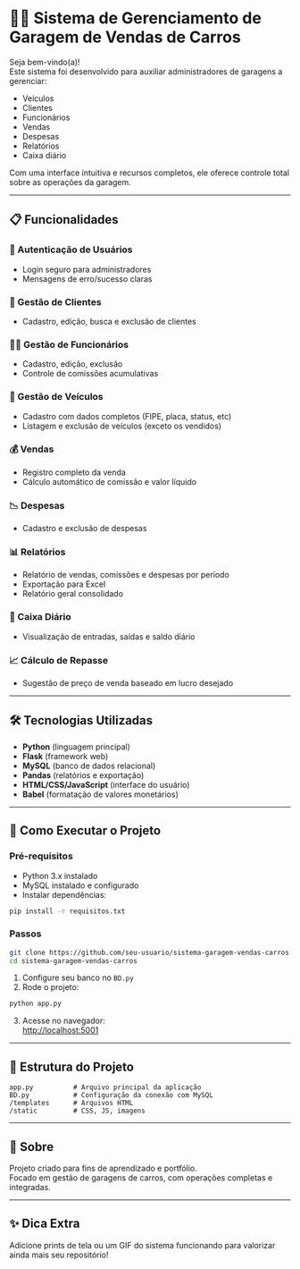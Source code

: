 # 🚗💼 Sistema de Gerenciamento de Garagem de Vendas de Carros

Seja bem-vindo(a)!  
Este sistema foi desenvolvido para auxiliar administradores de garagens a gerenciar:

- Veículos
- Clientes
- Funcionários
- Vendas
- Despesas
- Relatórios
- Caixa diário

Com uma interface intuitiva e recursos completos, ele oferece controle total sobre as operações da garagem.

---

## 📋 Funcionalidades

### 🔐 Autenticação de Usuários
- Login seguro para administradores
- Mensagens de erro/sucesso claras

### 👥 Gestão de Clientes
- Cadastro, edição, busca e exclusão de clientes

### 👨‍💼 Gestão de Funcionários
- Cadastro, edição, exclusão
- Controle de comissões acumulativas

### 🚙 Gestão de Veículos
- Cadastro com dados completos (FIPE, placa, status, etc)
- Listagem e exclusão de veículos (exceto os vendidos)

### 💰 Vendas
- Registro completo da venda
- Cálculo automático de comissão e valor líquido

### 📉 Despesas
- Cadastro e exclusão de despesas

### 📊 Relatórios
- Relatório de vendas, comissões e despesas por período
- Exportação para Excel
- Relatório geral consolidado

### 📆 Caixa Diário
- Visualização de entradas, saídas e saldo diário

### 📈 Cálculo de Repasse
- Sugestão de preço de venda baseado em lucro desejado

---

## 🛠️ Tecnologias Utilizadas
- **Python** (linguagem principal)
- **Flask** (framework web)
- **MySQL** (banco de dados relacional)
- **Pandas** (relatórios e exportação)
- **HTML/CSS/JavaScript** (interface do usuário)
- **Babel** (formatação de valores monetários)

---

## 🚀 Como Executar o Projeto

### Pré-requisitos
- Python 3.x instalado
- MySQL instalado e configurado
- Instalar dependências:
```bash
pip install -r requisitos.txt
```

### Passos
```bash
git clone https://github.com/seu-usuario/sistema-garagem-vendas-carros.git
cd sistema-garagem-vendas-carros
```

1. Configure seu banco no `BD.py`
2. Rode o projeto:
```bash
python app.py
```
3. Acesse no navegador:  
[http://localhost:5001](http://localhost:5001)

---

## 📁 Estrutura do Projeto
```
app.py          # Arquivo principal da aplicação
BD.py           # Configuração da conexão com MySQL
/templates      # Arquivos HTML
/static         # CSS, JS, imagens
```

---

## 📎 Sobre
Projeto criado para fins de aprendizado e portfólio.  
Focado em gestão de garagens de carros, com operações completas e integradas.

---

## ✨ Dica Extra
Adicione prints de tela ou um GIF do sistema funcionando para valorizar ainda mais seu repositório!
